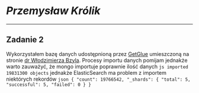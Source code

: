 # *Przemysław Królik*

----

## Zadanie 2

Wykorzystałem bazę danych udostępnioną przez [GetGlue](http://getglue-data.s3.amazonaws.com/getglue_sample.tar.gz) umieszczoną na stronie [dr Włodzimierza Bzyla](http://wbzyl.inf.ug.edu.pl/nosql/).
Procesy importu danych pomijam jednakże warto zauważyć, że mongo importuje poprawnie ilość danych ``js imported 19831300 objects`` jednakże ElasticSearch ma problem z importem niektórych rekordów ``json {
    "count": 19766542,
    "_shards": {
        "total": 5,
        "successful": 5,
        "failed": 0
    }
}``